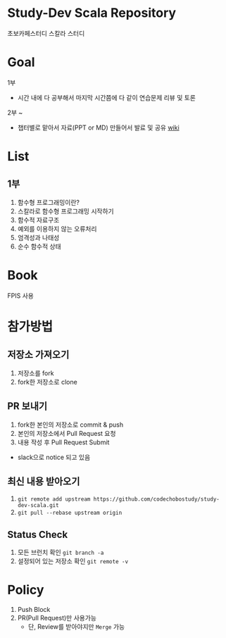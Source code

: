 # Study-Dev Scala Repository
초보카페스터디 스칼라 스터디

# Goal
1부
 - 시간 내에 다 공부해서 마지막 시간쯤에 다 같이 연습문제 리뷰 및 토론

2부 ~
 - 챕터별로 맡아서 자료(PPT or MD) 만들어서 발료 및 공유 [wiki](../../wiki)

# List
## 1부
1. 함수형 프로그래밍이란?
2. 스칼라로 함수형 프로그래밍 시작하기
3. 함수적 자료구조
4. 예외를 이용하지 않는 오류처리
5. 엄격성과 나태성
6. 순수 함수적 상태

# Book
FPIS 사용

# 참가방법
## 저장소 가져오기
1. 저장소를 fork
2. fork한 저장소로 clone

## PR 보내기
1. fork한 본인의 저장소로 commit & push
2. 본인의 저장소에서 Pull Request 요청
3. 내용 작성 후 Pull Request Submit
  - slack으로 notice 되고 있음

## 최신 내용 받아오기
1. `git remote add upstream https://github.com/codechobostudy/study-dev-scala.git`
2. `git pull --rebase upstream origin`

## Status Check
1. 모든 브런치 확인 `git branch -a`
2. 설정되어 있는 저장소 확인 `git remote -v`

# Policy
1. Push Block
2. PR(Pull Request)만 사용가능
    - 단, Review를 받아야지만 `Merge` 가능

